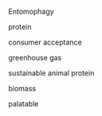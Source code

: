 Entomophagy

protein

consumer acceptance

greenhouse gas

sustainable animal protein

biomass

palatable
